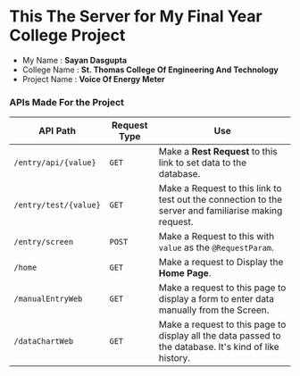 # This The Server for My Final Year College Project

- My Name : **Sayan Dasgupta**
- College Name : **St. Thomas College Of Engineering And Technology**
- Project Name : **Voice Of Energy Meter**

### APIs Made For the Project ###

API Path |Request Type| Use
--------|-------|--------
`/entry/api/{value}`|`GET`| Make a **Rest Request** to this link to set data to the database.
`/entry/test/{value}`|`GET`| Make a Request to this link to test out the connection to the server and familiarise making request.
`/entry/screen`|`POST`| Make a Request to this with `value` as the `@RequestParam`.
`/home`|`GET`| Make a request to Display the **Home Page**.
`/manualEntryWeb`|`GET`| Make a request to this page to display a form to enter data manually from the Screen.
`/dataChartWeb` |`GET`| Make a request to this page to display all the data passed to the database. It's kind of like history.
